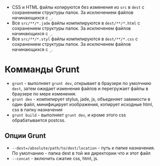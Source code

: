 - CSS и HTML файлы копируются без изменения из `src` в `dest` с сохранением структуры папок. За исключением файлов 
начинающихся с `_`. 
- Все `src/**/*.jade` файлы компилируются в `dest/**/*.html` с сохранением структуры папок. За исключенем файлов 
начинающихся с `_`.
- Все `src/**/*.styl` файлы компилируются в `dest/**/*.css` с сохранением структуры папок. За исключенем файлов 
начинающихся с `_`.

# Комманды Grunt

- `grunt` -  выполняет `grunt dev`, открывает в браузере по умолчнию `dest`, затем ожидает изменения файлов и 
перегружает файлы в браузере по мере изменения.
- `grunt dev` - компилирует stylus, jade, js, объеденяет завимости в один файл, минифицирует изображения, 
копирует исходные html, css в папку назначения
- `grunt build` - выполняет `grunt dev`, и кроме этого css обрабатывается postcss.

## Опции Grunt

- `--dest=/absolute/path/to/dest/location` - путь к папке назначения. По умолчанию - папка dest в той же директории что 
и этот файл
- `--concat` - включить сжатие css, html, js.